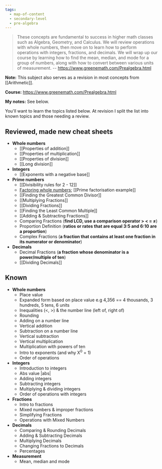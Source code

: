 ```yaml
---
tags:
  - map-of-content
  - secondary-level
  - pre-algebra
---
```


> These concepts are fundamental to success in higher math classes such as Algebra, Geometry, and Calculus. We will review operations with whole numbers, then move on to learn how to perform operations with integers, fractions, and decimals. We will wrap up our course by learning how to find the mean, median, and mode for a group of numbers, along with how to convert between various units of measurement.
> -- https://www.greenemath.com/Prealgebra.html

**Note:** This subject also serves as a revision in most concepts from [[Arithmetic]].

**Course:**
https://www.greenemath.com/Prealgebra.html

**My notes:**
See below.

You'll want to learn the topics listed below. At revision I split the list into known topics and those needing a review.
## Reviewed, made new cheat sheets

- **Whole numbers**
  - [[Properties of addition]]
  - [[Properties of multiplication]]
  - [[Properties of division]]
  - [[Long division]]
- **Integers**
  - [[Exponents with a negative base]]
- **Prime numbers**
  - [[Divisibility rules for 2 - 12]]
  - [Factoring whole numbers](https://www.greenemath.com/Prealgebra/25/PrimeFactorizationLesson.html);  [[Prime factorisation example]]
  - [[Finding the Greatest Common Divisor]]
  - [[Multiplying Fractions]]
  - [[Dividing Fractions]]
  - [[Finding the Least Common Multiple]]
  - [[Adding & Subtracting Fractions]]
  - Comparing Fractions (**find LCD, use a comparison operator > < = ≠**)
  - Proportion Definition (**ratios or rates that are equal 3:5 and 6:10 are a proportion**)
  - Complex Fractions (**a fraction that contains at least one fraction in its numerator or denominator**)
- **Decimals**
  - Decimal Fractions (**a fraction whose denominator is a power/multiple of ten**)
  - [[Dividing Decimals]]

## Known

- **Whole numbers**
  - Place value
  - Expanded form based on place value e.g 4,356 == 4 thousands, 3 hundreds, 5 tens, 6 units
  - Inequalities (<, >) & the number line (left of, right of) 
  - Rounding
  - Adding on a number line
  - Vertical addition
  - Subtraction on a number line
  - Vertical subtraction
  - Vertical multiplication
  - Multiplication with powers of ten
  - Intro to exponents (and why X$^0$  = 1)
  - Order of operations
- **Integers**
  - Introduction to integers
  - Abs value |abs|
  - Adding integers
  - Subtracting integers
  - Multiplying & dividing integers
  - Order of operations with integers
- **Fractions**
  - Intro to fractions
  - Mixed numbers & improper fractions
  - Simplifying Fractions
  - Operations with Mixed Numbers
- **Decimals**
  - Comparing & Rounding Decimals
  - Adding & Subtracting Decimals
  - Multiplying Decimals
  - Changing Fractions to Decimals
  - Percentages
- **Measurement**
  - Mean, median and mode
  


